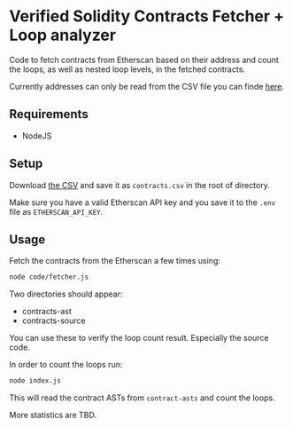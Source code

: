# Verified Solidity Contracts Fetcher + Loop analyzer

Code to fetch contracts from Etherscan based on their address and count the loops, as well as nested loop levels, in the fetched contracts.

Currently addresses can only be read from the CSV file you can finde [here](https://etherscan.io/exportData?type=open-source-contract-codes).

## Requirements

- NodeJS

## Setup

Download [the CSV](https://etherscan.io/exportData?type=open-source-contract-codes) and save it as `contracts.csv` in the root of directory.

Make sure you have a valid Etherscan API key and you save it to the `.env` file as `ETHERSCAN_API_KEY`.

## Usage

Fetch the contracts from the Etherscan a few times using:

```sh
node code/fetcher.js
```

Two directories should appear:

- contracts-ast
- contracts-source

You can use these to verify the loop count result. Especially the source code.

In order to count the loops run:

```sh
node index.js
```

This will read the contract ASTs from `contract-asts` and count the loops.

More statistics are TBD.
